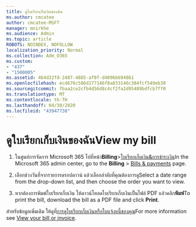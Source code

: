 ```yaml
---
title: ดูใบเรียกเก็บเงินของฉัน
ms.author: cmcatee
author: cmcatee-MSFT
manager: mnirkhe
ms.audience: Admin
ms.topic: article
ROBOTS: NOINDEX, NOFOLLOW
localization_priority: Normal
ms.collection: Adm_O365
ms.custom:
- "437"
- "1500005"
ms.assetid: 464d32fd-2487-4885-af0f-d4096b694861
ms.openlocfilehash: ecd676c586d177146f8a833146c384fcf549eb38
ms.sourcegitcommit: fbaa2ce2cfb4d56d8c4cf2fa2d95489bdfcb7ff0
ms.translationtype: MT
ms.contentlocale: th-TH
ms.lasthandoff: 04/30/2020
ms.locfileid: "43947738"
---
```

# <a name="view-my-bill"></a><span data-ttu-id="a77b1-102">ดูใบเรียกเก็บเงินของฉัน</span><span class="sxs-lookup"><span data-stu-id="a77b1-102">View my bill</span></span>

1. <span data-ttu-id="a77b1-103">ในศูนย์การจัดการ Microsoft 365 ไปที่หน้า**Billing**\>[ใบเรียกเก็บเงิน&การชําระเงิน](https://go.microsoft.com/fwlink/p/?linkid=848039)</span><span class="sxs-lookup"><span data-stu-id="a77b1-103">In the Microsoft 365 admin center, go to the **Billing** \> [Bills & payments](https://go.microsoft.com/fwlink/p/?linkid=848039) page.</span></span>

2. <span data-ttu-id="a77b1-104">เลือกช่วงวันที่จากรายการดรอปดาวน์ แล้วเลือกลําดับที่คุณต้องการดู</span><span class="sxs-lookup"><span data-stu-id="a77b1-104">Select a date range from the drop-down list, and then choose the order you want to view.</span></span>

3. <span data-ttu-id="a77b1-105">หากต้องการพิมพ์ใบเรียกเก็บเงิน ให้ดาวน์โหลดใบเรียกเก็บเงินเป็นไฟล์ PDF แล้วคลิก**พิมพ์**</span><span class="sxs-lookup"><span data-stu-id="a77b1-105">To print the bill, download the bill as a PDF file and click **Print**.</span></span>

<span data-ttu-id="a77b1-106">สําหรับข้อมูลเพิ่มเติม ให้ดูที่[การดูใบเรียกเก็บเงินหรือใบแจ้งหนี้ของคุณ](https://docs.microsoft.com/office365/admin/subscriptions-and-billing/view-your-bill-or-invoice)</span><span class="sxs-lookup"><span data-stu-id="a77b1-106">For more information see [View your bill or invoice](https://docs.microsoft.com/office365/admin/subscriptions-and-billing/view-your-bill-or-invoice).</span></span>
